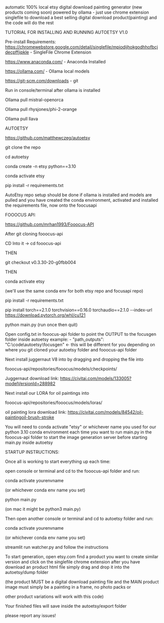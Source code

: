 automatic 100% local etsy digital download painting generator (new products coming soon)
powered by ollama - just use chrome extension singlefile to download a best selling digital download product(painting) and the code will do the rest

TUTORIAL FOR INSTALLING AND RUNNING AUTOETSY V1.0


Pre-install Requirements: https://chromewebstore.google.com/detail/singlefile/mpiodijhokgodhhofbcjdecpffjipkle - SingleFile Chrome Extension

https://www.anaconda.com/ - Anaconda Installed

https://ollama.com/ - Ollama local models

https://git-scm.com/downloads - git


Run in console/terminal after ollama is installed

Ollama pull mistral-openorca

Ollama pull rhysjones/phi-2-orange

Ollama pull llava

AUTOETSY

https://github.com/matthewczeg/autoetsy

git clone the repo

cd autoetsy

conda create -n etsy python==3.10

conda activate etsy

pip install -r requirements.txt



AutoEtsy repo setup should be done if ollama is installed and models are pulled and you have created the conda environment, activated and installed the requirements file, now onto the foocusapi

FOOOCUS API:

https://github.com/mrhan1993/Fooocus-API

After git cloning fooocus-api

CD Into it -> cd fooocus-api

THEN

git checkout v0.3.30-20-g0fbb004

THEN

conda activate etsy 

(we'll use the same conda env for both etsy repo and focusapi repo)



pip install -r requirements.txt 

pip install torch==2.1.0 torchvision==0.16.0 torchaudio==2.1.0 --index-url https://download.pytorch.org/whl/cu121


python main.py (run once then quit)

Open config.txt in fooocus-api folder to point the OUTPUT to the focusgen folder inside autoetsy
example: - "path_outputs": "C:\\code\\autoetsy\\focusgen" <- this will be different for you depending on where you git cloned your autoetsy folder and fooocus-api folder

Next install juggernaut V8 into by dragging and dropping the file into 

fooocus-api/repositories/fooocus/models/checkpoints/

Juggernaut download link: https://civitai.com/models/133005?modelVersionId=288982



Next install our LORA for oil paintings into

fooocus-api/repositories/fooocus/models/loras/

oil painting lora download link: https://civitai.com/models/84542/oil-paintingoil-brush-stroke


You will need to conda activate "etsy" or whichever name you used for our python 3.10 conda environment each time you want to run main.py in the fooocus-api folder to start the image generation server before starting main.py inside autoetsy


STARTUP INSTRUCTIONS:

Once all is working to start everything up each time:


open console or terminal and cd to the fooocus-api folder and run:

conda activate yourenvname

(or whichever conda env name you set)

python main.py 

(on mac it might be python3 main.py)



Then open another console or terminal and cd to autoetsy folder and run:

conda activate yourenvname

(or whichever conda env name you set)

streamlit run watcher.py and follow the instructions



To start generation, open etsy.com find a product you want to create similar version and click on the singlefile chrome extension
after you have download an product html file simply drag and drop it into the autoetsy/dump folder

(the product MUST be a digital download painting file and the MAIN product image must simply be a painting in a frame, no photo packs or 

other product variations will work with this code)


Your finished files will save inside the autoetsy/export folder


please report any issues!



